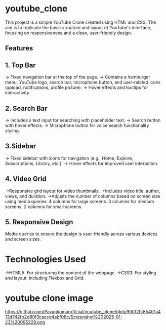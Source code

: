# youtube_clone
This project is a simple YouTube Clone created using HTML and CSS. The aim is to replicate the basic structure and layout of YouTube's interface, focusing on responsiveness and a clean, user-friendly design.
## Features
## 1. Top Bar
-> Fixed navigation bar at the top of the page.
-> Contains a hamburger menu, YouTube logo, search bar, microphone button, and user-related icons (upload, notifications, profile picture).
-> Hover effects and tooltips for interactivity.
## 2. Search Bar
-> Includes a text input for searching with placeholder text.
-> Search button with hover effects.
-> Microphone button for voice search functionality styling.
## 3.Sidebar
-> Fixed sidebar with icons for navigation (e.g., Home, Explore, Subscriptions, Library, etc.).
-> Hover effects for improved user interaction.
## 4. Video Grid
->Responsive grid layout for video thumbnails.
->Includes video title, author, views, and duration.
->Adjusts the number of columns based on screen size using media queries:
4 columns for large screens.
3 columns for medium screens.
2 columns for small screens.
## 5. Responsive Design
Media queries to ensure the design is user-friendly across various devices and screen sizes.
# Technologies Used
->HTML5: For structuring the content of the webpage.
->CSS3: For styling and layout, including Flexbox and Grid.
# youtube clone image
https://github.com/Pavankumarofficial/youtube_clone/blob/90b12fc85401a413d742fb2d80f3caccd4abf08c/Screenshot%202025-01-23%20095228.png

